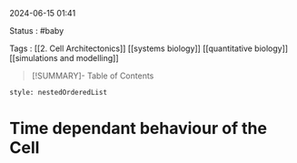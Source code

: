 2024-06-15 01:41

Status : #baby 

Tags : [[2. Cell Architectonics]] [[systems biology]] [[quantitative biology]] [[simulations and modelling]]

>[!SUMMARY]- Table of Contents
```table-of-contents
style: nestedOrderedList
```

# Time dependant behaviour of the Cell



